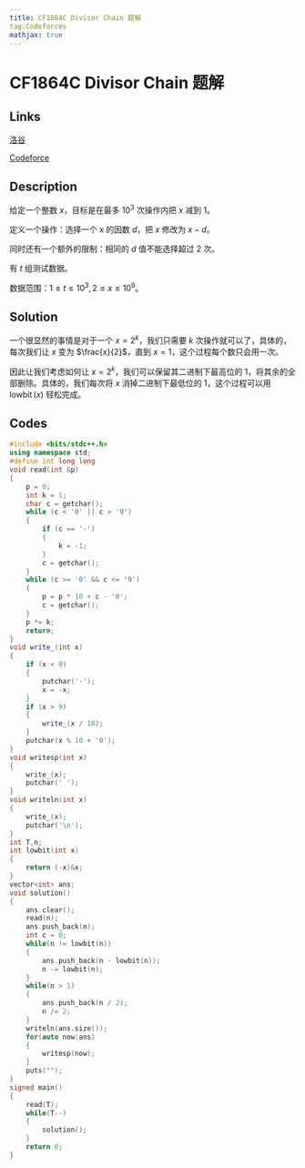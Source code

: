 ```yaml
---
title: CF1864C Divisor Chain 题解
tag:Codeforces
mathjax: true
---
```


# CF1864C Divisor Chain 题解

## Links

[洛谷](https://www.luogu.com.cn/problem/CF1864C)

[Codeforce](https://codeforces.com/problemset/problem/1864/C)

## Description

给定一个整数 $x$，目标是在最多 $10^{3}$ 次操作内把 $x$ 减到 $1$。

定义一个操作：选择一个 $x$ 的因数 $d$，把 $x$ 修改为 $x-d$。

同时还有一个额外的限制：相同的 $d$ 值不能选择超过 $2$ 次。

有 $t$ 组测试数据。

数据范围：$1\le t\le 10^3,2\le x\le 10^9$。

## Solution

一个很显然的事情是对于一个 $x = 2^{k}$，我们只需要 $k$ 次操作就可以了，具体的，每次我们让 $x$ 变为 $\frac{x}{2}$，直到 $x = 1$，这个过程每个数只会用一次。

因此让我们考虑如何让 $x = 2^{k}$，我们可以保留其二进制下最高位的 $1$，将其余的全部删除。具体的，我们每次将 $x$ 消掉二进制下最低位的 $1$，这个过程可以用 $\operatorname{lowbit}(x)$  轻松完成。

## Codes

```cpp
#include <bits/stdc++.h>
using namespace std;
#define int long long
void read(int &p)
{
    p = 0;
    int k = 1;
    char c = getchar();
    while (c < '0' || c > '9')
    {
        if (c == '-')
        {
            k = -1;
        }
        c = getchar();
    }
    while (c >= '0' && c <= '9')
    {
        p = p * 10 + c - '0';
        c = getchar();
    }
    p *= k;
    return;
}
void write_(int x)
{
    if (x < 0)
    {
        putchar('-');
        x = -x;
    }
    if (x > 9)
    {
        write_(x / 10);
    }
    putchar(x % 10 + '0');
}
void writesp(int x)
{
    write_(x);
    putchar(' ');
}
void writeln(int x)
{
    write_(x);
    putchar('\n');
}
int T,n;
int lowbit(int x)
{
    return (-x)&x;
}
vector<int> ans;
void solution()
{
    ans.clear();
    read(n);
    ans.push_back(n);
    int c = 0;
    while(n != lowbit(n))
    {
        ans.push_back(n - lowbit(n));
        n -= lowbit(n);
    }
    while(n > 1)
    {
        ans.push_back(n / 2);
        n /= 2;
    }
    writeln(ans.size());
    for(auto now:ans)
    {
        writesp(now);
    }
    puts("");
}
signed main()
{
    read(T);
    while(T--)
    {
        solution();
    }
    return 0;
}
```